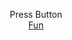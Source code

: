 <html>
<p align="center"><head>Press Button</head></font><br>
<body>
  <a href="pornhub.com">Fun</a>

  
</html>

